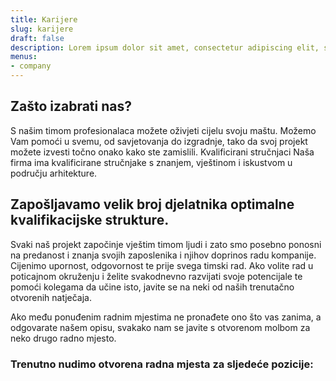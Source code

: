 ```yaml
---
title: Karijere
slug: karijere
draft: false
description: Lorem ipsum dolor sit amet, consectetur adipiscing elit, sed do eiusmod tempor incididunt ut labore et dolore magna aliqua. Ut enim ad minim veniam, quis nostrud exercitation ullamco laboris nisi ut aliquip ex ea commodo consequat.
menus:
- company
---
```


## Zašto izabrati nas?

S našim timom profesionalaca možete oživjeti cijelu svoju maštu. Možemo Vam pomoći u svemu, od savjetovanja do izgradnje, tako da svoj projekt možete izvesti točno onako kako ste zamislili.
Kvalificirani stručnjaci
Naša firma ima kvalificirane stručnjake s znanjem, vještinom i iskustvom u području arhitekture.

## Zapošljavamo velik broj djelatnika optimalne kvalifikacijske strukture.

Svaki naš projekt započinje vještim timom ljudi i zato smo posebno ponosni na predanost i znanja svojih zaposlenika i njihov doprinos radu kompanije.
Cijenimo upornost, odgovornost te prije svega timski rad. Ako volite rad u poticajnom okruženju i želite svakodnevno razvijati svoje potencijale te pomoći kolegama da učine isto, javite se na neki od naših trenutačno otvorenih natječaja.

Ako među ponuđenim radnim mjestima ne pronađete ono što vas zanima, a odgovarate našem opisu, svakako nam se javite s otvorenom molbom za neko drugo radno mjesto.

### Trenutno nudimo otvorena radna mjesta za sljedeće pozicije:
